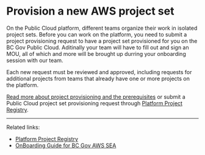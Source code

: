 
# Provision a new AWS project set

On the Public Cloud platform, different teams organize their work in isolated project sets. Before you can work on the platform, you need to submit a project provisioning request to have a project set provisioned for you on the BC Gov Public Cloud. Aditinally your team will have to fill out and sign an MOU, all of which and more will be brought up durring your onboarding session with our team.

Each new request must be reviewed and approved, including requests for additional projects from teams that already have one or more projects on the platform.

[Read more about project provisioning and the prerequisites](https://digital.gov.bc.ca/cloud/services/public/onboard/) or submit a Public Cloud project set provisioning request through [Platform Project Registry](https://registry.developer.gov.bc.ca/login).

---

Related links:

- [Platform Project Registry](https://registry.developer.gov.bc.ca/login)
- [OnBoarding Guide for BC Gov AWS SEA](https://digital.gov.bc.ca/cloud/services/public/onboard/)